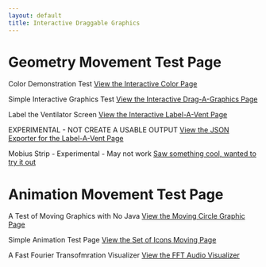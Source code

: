 ```yaml
---
layout: default
title: Interactive Draggable Graphics
---
```


# Geometry Movement Test Page

Color Demonstration Test
[View the Interactive Color Page](/info/interactive/color.html)

Simple Interactive Graphics Test
[View the Interactive Drag-A-Graphics Page](/info/graphics/graphics.html)

Label the Ventilator Screen
[View the Interactive Label-A-Vent Page](/info/graphics/graphics1.html)

EXPERIMENTAL - NOT CREATE A USABLE OUTPUT
[View the JSON Exporter for the Label-A-Vent Page](/info/graphics/graphics2.html)

Mobius Strip - Experimental - May not work
[Saw something cool, wanted to try it out](/info/graphics/graphics3.html)

# Animation Movement Test Page

A Test of Moving Graphics with No Java
[View the Moving Circle Graphic Page](/info/graphics/nojavagraphics.html)

Simple Animation Test Page
[View the Set of Icons Moving Page](/info/graphics/shapes-demo.html)

A Fast Fourier Transofmration Visualizer
[View the FFT Audio Visualizer](/info/graphics/FFT1.html)
